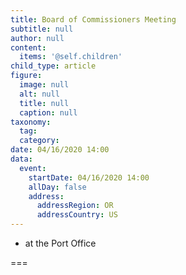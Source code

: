 ```yaml
---
title: Board of Commissioners Meeting
subtitle: null
author: null
content:
  items: '@self.children'
child_type: article
figure:
  image: null
  alt: null
  title: null
  caption: null
taxonomy:
  tag:
  category:
date: 04/16/2020 14:00
data:
  event:
    startDate: 04/16/2020 14:00
    allDay: false
    address:
      addressRegion: OR
      addressCountry: US
---
```


- at the Port Office

===

